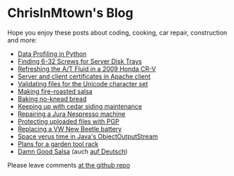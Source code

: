 # ChrisInMtown's Blog

Hope you enjoy these posts about coding, cooking, car repair, construction and more:

<!-- Always link to *.html file which Github generates from *.md file -->
* [Data Profiling in Python](20141212_data_profile_scripts.html)
* [Finding 6-32 Screws for Server Disk Trays](20130131_disk_tray_screws.html)
* [Refreshing the A/T Fluid in a 2009 Honda CR-V](20120723_crv_atf.html)
* [Server and client certificates in Apache client](20120107_httpscerts.html)
* [Validating files for the Unicode character set](20110718_unicode.html)
* [Making fire-roasted salsa](20101007_salsa.html)
* [Baking no-knead bread](20101003_bread.html)
* [Keeping up with cedar siding maintenance](20100910_cedar.html)
* [Repairing a Jura Nespresso machine](20100627_nespresso.html)
* [Protecting uploaded files with PGP](20100607_pgp.html)
* [Replacing a VW New Beetle battery](20100327_vwbatt.html)
* [Space verus time in Java's ObjectOutputStream](20100110_spacetime.html)
* [Plans for a garden tool rack](20090101_toolrack.html)
* [Damn Good Salsa](19920102_salsa_eng.html) (auch [auf Deutsch](19920102_salsa_deu.html))

Please leave comments [at the github repo](https://github.com/chrisinmtown/chrisinmtown.github.io)
